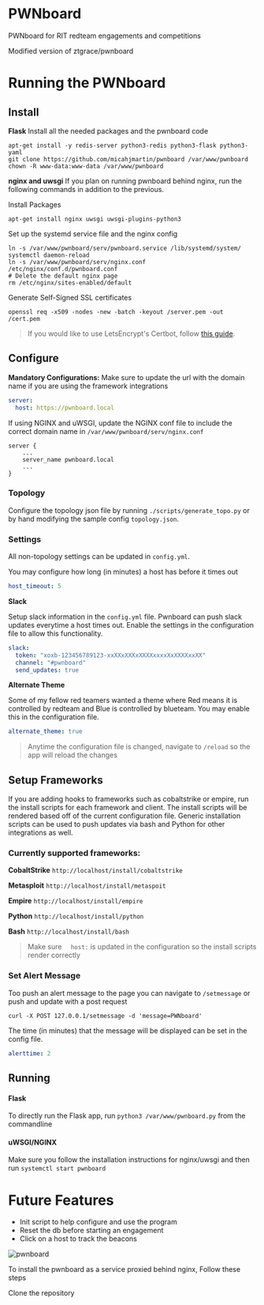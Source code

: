 # PWNboard
PWNboard for RIT redteam engagements and competitions

Modified version of ztgrace/pwnboard

# Running the PWNboard
## Install
__Flask__
Install all the needed packages and the pwnboard code
```
apt-get install -y redis-server python3-redis python3-flask python3-yaml
git clone https://github.com/micahjmartin/pwnboard /var/www/pwnboard
chown -R www-data:www-data /var/www/pwnboard
```

__nginx and uwsgi__
If you plan on running pwnboard behind nginx, run the following commands in
addition to the previous.

Install Packages
```
apt-get install nginx uwsgi uwsgi-plugins-python3
```

Set up the systemd service file and the nginx config
```
ln -s /var/www/pwnboard/serv/pwnboard.service /lib/systemd/system/
systemctl daemon-reload
ln -s /var/www/pwnboard/serv/nginx.conf /etc/nginx/conf.d/pwnboard.conf
# Delete the default nginx page
rm /etc/nginx/sites-enabled/default
```

Generate Self-Signed SSL certificates
```
openssl req -x509 -nodes -new -batch -keyout /server.pem -out /cert.pem
```

> If you would like to use LetsEncrypt's Certbot, follow
[this guide](CERTBOT.md).

## Configure

__Mandatory Configurations:__ Make sure to update the url with the domain name
if you are using the framework integrations
```yaml
server:
  host: https://pwnboard.local
```

If using NGINX and uWSGI, update the NGINX conf file to include the correct
domain name in `/var/www/pwnboard/serv/nginx.conf`
```
server {
    ...
    server_name pwnboard.local
    ...
}
```
### Topology
Configure the topology json file by running `./scripts/generate_topo.py` or by
hand modifying the sample config `topology.json`.


### Settings
All non-topology settings can be updated in `config.yml`.

You may configure how long (in minutes) a host has before it times out
```yaml
host_timeout: 5
```

**Slack**

Setup slack information in the `config.yml` file.
Pwnboard can push slack updates everytime a host times out.
Enable the settings in the configuration file to allow this functionality.
```yaml
slack:
  token: "xoxb-123456789123-xxXXxXXXxXXXXxxxxXxXXXXxxXX"
  channel: "#pwnboard"
  send_updates: true
```

**Alternate Theme**

Some of my fellow red teamers wanted a theme where Red means it is
controlled by redteam and Blue is controlled by blueteam. You may enable this in
the configuration file.
```yaml
alternate_theme: true
```

> Anytime the configuration file is changed, navigate to `/reload` so the 
app will reload the changes

## Setup Frameworks
If you are adding hooks to frameworks such as cobaltstrike or empire,
run the install scripts for each framework and client.
The install scripts will be rendered based off of the current configuration file.
Generic installation scripts can be used to push updates via bash and Python for
other integrations as well.

### Currently supported frameworks:
**CobaltStrike** `http://localhost/install/cobaltstrike`

**Metasploit** `http://localhost/install/metaspoit`

**Empire** `http://localhost/install/empire`

**Python** `http://localhost/install/python`

**Bash** `http://localhost/install/bash`

> Make sure `  host:` is updated in the configuration so the install
scripts render correctly


### Set Alert Message
Too push an alert message to the page you can navigate to `/setmessage` or push
and update with a post request
```
curl -X POST 127.0.0.1/setmessage -d 'message=PWNboard'
```

The time (in minutes) that the message will be displayed can be set in the
config file.
```yaml
alerttime: 2
```

## Running
#### Flask
To directly run the Flask app, run `python3 /var/www/pwnboard.py`
from the commandline

#### uWSGI/NGINX
Make sure you follow the installation instructions for nginx/uwsgi and then
run `systemctl start pwnboard`



# Future Features
* Init script to help configure and use the program
* Reset the db before starting an engagement
* Click on a host to track the beacons


![pwnboard](https://raw.githubusercontent.com/micahjmartin/pwnboard/master/img/PWNboard.png)

To install the pwnboard as a service proxied behind nginx, Follow these steps

Clone the repository

